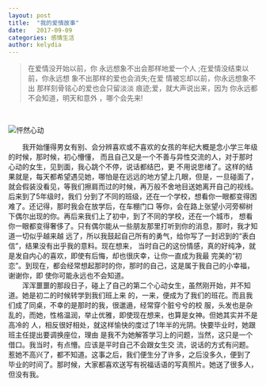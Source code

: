 ```yaml
---
layout: post
title:  "我的爱情故事"
date:   2017-09-09
categories: 感情生活
author: kelydia
---
```


> 在爱情没开始以前，你
  永远想象不出会那样地爱一个人
  ;在爱情没结束以前，你永远想
  象不出那样的爱也会消失;在爱
  情被忘却以前，你永远想象不出
  那样刻骨铭心的爱也会只留淡淡
  痕迹;爱，就大声说出来，因为
  你永远都不会知道，明天和意外
  ，哪个会先来!
  <br/>
  
  ![怦然心动](/pics/１.jpg)

　　我开始懂得男女有别、会分辨喜欢或不喜欢的女孩的年纪大概是念小学三年级的时候，那时候，初心懵懂，
而且自己又是一个不善与异性交流的人，对于那时心动的女生，见到面，我心跳个不停，说话都结巴，更
不用说思绪了。这样的结果就是，每天都希望遇见她，哪怕是在远远的地方望上几眼，但是，一旦碰面了，
就会假装没看见，等我们擦肩而过的时候，再万般不舍地目送她离开自己的视线。后来到了5年级时，我们
分到了不同的班级，还在一个学校，想看你一眼都变得困难了。还记得，那时我会在放学后，在车棚门口
等你，会在路上张望小河旁柳树下偶尔出现的你。再后来我们上了初中，到了不同的学校，还在一个城市，
想看你一眼都变得奢侈了。只有偶尔能从一些朋友那里打听到你的消息，那时，我才知道一切似乎越来越
远了，所以我鼓起自己所有的勇气，给你写了一封迟到的“表白信”，结果没有出乎我的意料。现在想来，
当时自己的这份情感，真的好纯净，就是发自内心的喜欢，即使有后悔，却也很庆幸，让你一直成为我最
完美的“初恋”。到现在，都会经常想起那时的你，那时的自己，这是属于我自己的小幸福，谢谢你，即
使你可能永远也不会知道。
<br/>
　　浑浑噩噩的那段日子，碰上了自己的第二个心动女生，虽然刚开始，并不知道。她是初二的时候转学到我们班上来
的，一来，便成为了我们的班花。而且我们成了同桌，不幸的是那时的我，很邋遢，经常穿个脏兮兮的校
服，头发也是杂乱的，而她，性格温润，举止优雅，即使现在想来，也算是女神。但她其实并不是高冷的
人，相反很好相处，就这样愉快的度过了1年半的光阴。快要毕业时，她跟班主任提出要调换座位，理由
是我不为她解答学习上的问题，当然，这只是一个借口。我当时，有点懵。应该是平时自己不会跟女生交
流，说话的方式有问题。惹她不高兴了，都不知道。这事之后，我们便生分了许多，之后没多久，便到了
毕业的时间了。那时候，大家都喜欢送写有祝福话语的写真照片。她送了很多人，但没有我。